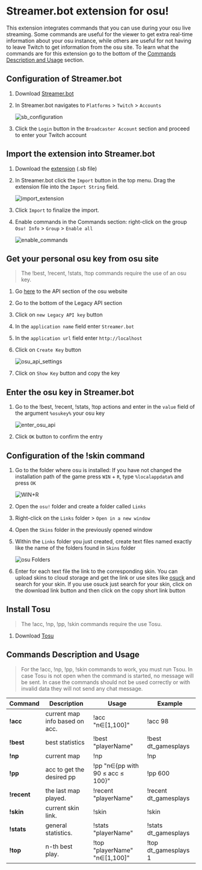 # Streamer.bot extension for osu!
This extension integrates commands that you can use during your osu live streaming. Some commands are useful for the viewer to get extra real-time information about your osu instance, while others are useful for not having to leave Twitch to get information from the osu site.
To learn what the commands are for this extension go to the bottom of the [Commands Description and Usage](https://github.com/dt-gamesplays/streamer.bot-extension-for-osu/tree/main?tab=readme-ov-file#commands-description-and-usage) section.

## Configuration of Streamer.bot
1. Download [Streamer.bot](https://streamer.bot/)
2. In Streamer.bot navigates to `Platforms` > `Twitch` > `Accounts`

   ![sb_configuration](https://i.ibb.co/72FdFFw/Streamer-bot-twitch-login.png)

3. Click the `Login` button in the `Broadcaster Account` section and proceed to enter your Twitch account


## Import the extension into Streamer.bot
1. Download the [extension](https://github.com/dt-gamesplays/streamer.bot-extension-for-osu/releases) (.sb file)
2. In Streamer.bot click the `Import` button in the top menu. Drag the extension file into the `Import String` field.

   ![import_extension](https://i.ibb.co/b2fQqdr/import-extension.png)

3. Click `Import` to finalize the import.
4. Enable commands in the Commands section: right-click on the group `Osu! Info` > `Group` > `Enable all`

   ![enable_commands](https://i.ibb.co/Y49gPW3/Enable-commands.png)


## Get your personal osu key from osu site
> The !best, !recent, !stats, !top commands require the use of an osu key.
1. Go [here](https://osu.ppy.sh/p/api) to the API section of the osu website
2. Go to the bottom of the Legacy API section
3. Click on `new Legacy API key` button
4. In the `application name` field enter `Streamer.bot`
5. In the `application url` field enter `http://localhost`
6. Click on `Create Key` button

   ![osu_api_settings](https://i.ibb.co/WHgHh0x/osu-API-settings.png)

8. Click on `Show Key` button and copy the key


## Enter the osu key in Streamer.bot
1. Go to the !best, !recent, !stats, !top actions and enter in the `value` field of the argument `%osukey%` your osu key

   ![enter_osu_api](https://i.ibb.co/jVGpsrm/Enter-osu-key.png)

2. Click `OK` button to confirm the entry


## Configuration of the !skin command
1. Go to the folder where osu is installed: If you have not changed the installation path of the game press `WIN` + `R`, type `%localappdata%` and press `OK`

   ![WIN+R](https://i.ibb.co/WvQnTFT/win-r-localappdata.png)

2. Open the `osu!` folder and create a folder called `Links`
3. Right-click on the `Links` folder > `Open in a new window`
4. Open the `Skins` folder in the previously opened window
5. Within the `Links` folder you just created, create text files named exactly like the name of the folders found in `Skins` folder

   ![osu Folders](https://i.ibb.co/d5nxTL0/osu-Folders.png)

6. Enter for each text file the link to the corresponding skin. You can upload skins to cloud storage and get the link or use sites like [osuck](https://skins.osuck.net/skins/category/popular?t=1&d=0) and search for your skin. If you use osuck just search for your skin, click on the download link button and then click on the copy short link button


## Install Tosu
> The !acc, !np, !pp, !skin commands require the use Tosu.
1. Download [Tosu](https://github.com/tosuapp/tosu)


## Commands Description and Usage
> For the !acc, !np, !pp, !skin commands to work, you must run Tsou.
In case Tosu is not open when the command is started, no message will be sent. In case the commands should not be used correctly or with invalid data they will not send any chat message.

| **Command**      | **Description**     |      **Usage**              |      **Example** |
|---|---|---|---|
| **!acc** | current map info based on acc. | !acc "n∈[1,100]" | !acc 98
| **!best** | best statistics  | !best "playerName" | !best dt_gamesplays
| **!np** | current map | !np | !np
| **!pp** | acc to get the desired pp | !pp "n∈{pp with 90 ≤ acc ≤ 100}" | !pp 600
| **!recent** | the last map played. | !recent "playerName" | !recent dt_gamesplays
| **!skin** | current skin link. | !skin | !skin
| **!stats** | general statistics. | !stats "playerName" | !stats dt_gamesplays
| **!top** | n-th best play. | !top "playerName" "n∈[1,100]"  | !top dt_gamesplays 1
